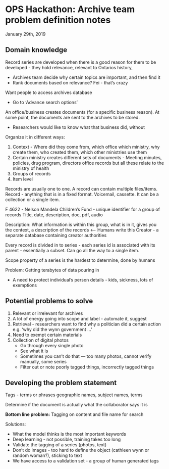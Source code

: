 # OPS Hackathon: Archive team problem definition notes
January 29th, 2019

## Domain knowledge
Record series are developed when there is a good reason for them to be developed - they hold relevance, relevant to Ontarios history, 
- Archives team decide why certain topics are important, and then find it
- Rank documents based on relevance? Fei - that’s crazy

Want people to access archives database
- Go to ‘Advance search options’

An office/business creates documents (for a specific business reason). At some point, the documents are sent to the archives to be stored. 
- Researchers would like to know what that business did, without 

Organize it in different ways:
1. Context - Where did they come from, which office which ministry, why create them, who created them, which other ministries use them
2. Certain ministry creates different sets of documents - Meeting minutes, policies, drug program, directors office records but all these relate to the ministry of health
3. Groups of records
4. Item level

Records are usually one to one. A record can contain multiple files/items.
Record - anything that is in a fixed format. Voicemail, cassette. It can be a collection or a single item.

F 4622 - Nelson Mandela Children’s Fund - unique identifier for a group of records
Title, date, description, doc, pdf, audio

Description: What information is within this group, what is in it, gives you the context, a description of the records <—— Humans write this
Creator - a separate database containing creator authorities

Every record is divided in to series - each series id is associated with its parent - essentially a subset. Can go all the way to a single item.

Scope property of a series is the hardest to determine, done by humans

Problem: Getting terabytes of data pouring in
- A need to protect individual’s person details - kids, sickness, lots of exemptions

## Potential problems to solve
1. Relevant or irrelevant for archives
2. A lot of energy going into scope and label - automate it, suggest
3. Retrieval - researchers want to find why a politician did a certain action e.g. ‘why did the wynn government …’
4. Need to exempt certain materials
5. Collection of digital photos
    - Go through every single photo
    - See what it is
    - Sometimes you can’t do that —  too many photos, cannot verify manually, some series
    - Filter out or note poorly tagged things, incorrectly tagged things

## Developing the problem statement

Tags - terms or phrases
	geographic names, subject names, terms

Determine if the document is actually what the collaborator says it is

**Bottom line problem:** Tagging on content and file name for search

Solutions:
- What the model thinks is the most important keywords
- Deep learning - not possible, training takes too long
- Validate the tagging of a series (photos, text)
- Don’t do images - too hard to define the object (cathleen wynn or random woman?), sticking to text
- We have access to a validation set - a group of human generated tags
